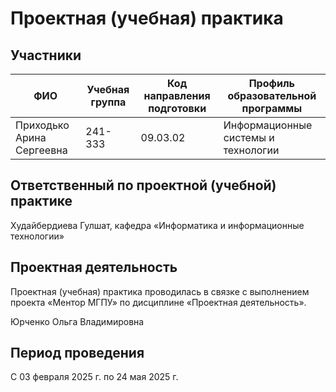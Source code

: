 # Проектная (учебная) практика
## Участники
| ФИО | Учебная группа | Код направления подготовки | Профиль образовательной программы |
|-|-|-|-|
| Приходько Арина Сергеевна | 241-333 | 09.03.02 | Информационные системы и технологии |
## Ответственный по проектной (учебной) практике

Худайбердиева Гулшат, кафедра «Информатика и информационные технологии»

## Проектная деятельность
Проектная (учебная) практика проводилась в связке с выполнением проекта «Ментор МГПУ» по дисциплине «Проектная деятельность».

Юрченко Ольга Владимировна

## Период проведения
С 03 февраля 2025 г. по 24 мая 2025 г.
